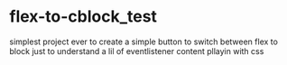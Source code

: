 # flex-to-cblock_test
simplest project ever to create a simple button to switch between flex to block just to understand a lil of eventlistener content pllayin with css
